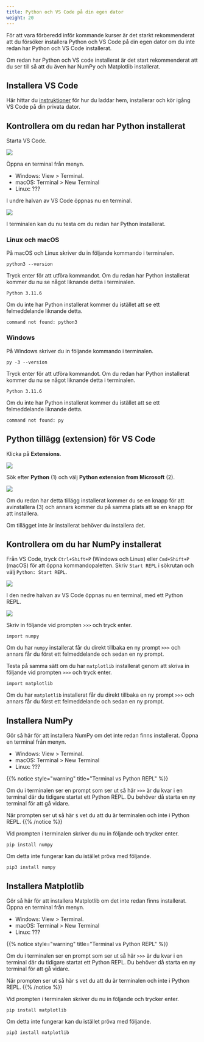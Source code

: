 ```yaml
---
title: Python och VS Code på din egen dator
weight: 20
---
```


För att vara förberedd inför kommande kurser är det starkt rekommenderat att du
försöker installera Python och VS Code på din egen dator om du inte redan har Python
och VS Code installerat.

Om redan har Python och VS code installerat är det start rekommenderat att du
ser till så att du även har NumPy och Matplotlib installerat. 

## Installera VS Code

Här hittar du [instruktioner][setup] för hur du laddar hem, installerar och kör
igång VS Code på din privata dator. 

[setup]: https://code.visualstudio.com/docs/setup/setup-overview

## Kontrollera om du redan har Python installerat

Starta VS Code. 

![](/images/python/vscode/vscode-start.png?width=600px)

Öppna en terminal från menyn. 
   -  Windows: View > Terminal.
   -  macOS: Terminal > New Terminal
   -  Linux: ???

I undre halvan av VS Code öppnas nu en terminal.

![](/images/python/vscode/vscode-terminal.png?width=600px)

I terminalen kan du nu testa om du redan har Python installerat. 

### Linux och macOS

På macOS och Linux skriver du in följande kommando i terminalen. 

``` text
python3 --version
```

Tryck enter för att utföra kommandot. Om du redan har Python installerat kommer
du nu se något liknande detta i terminalen. 

```text 
Python 3.11.6
```

Om du inte har Python installerat kommer du istället att se ett felmeddelande
liknande detta. 

``` text
command not found: python3
```

### Windows

På Windows skriver du in följande kommando i terminalen. 

```text
py -3 --version
```

Tryck enter för att utföra kommandot. Om du redan har Python installerat kommer
du nu se något liknande detta i terminalen. 

```text 
Python 3.11.6
```

Om du inte har Python installerat kommer du istället att se ett felmeddelande
liknande detta. 

``` text
command not found: py
```

## Python tillägg (extension) för VS Code

Klicka på **Extensions**.

![](/images/python/vscode/vscode-extensions.png?width=600px)

Sök efter **Python** (1) och välj **Python extension from Microsoft** (2).

![](/images/python/vscode/vscode-install-python-extension.png?width=600px)

Om du redan har detta tillägg installerat kommer du se en knapp för att
avinstallera (3) och annars kommer du på samma plats att se en knapp för att
installera. 

Om tillägget inte är installerat behöver du installera det. 

## Kontrollera om du har NumPy installerat

Från VS Code, tryck `Ctrl+Shift+P` (Windows och Linux) eller `Cmd+Shift+P`
(macOS) för att öppna kommandopaletten. Skriv `Start REPL` i sökrutan och välj
`Python: Start REPL`.

![](/images/python/vscode/start-repl.png?width=600px)

I den nedre halvan av VS Code öppnas nu en terminal, med ett Python REPL.

![](/images/python/vscode/python-repl.png?width=600px)

Skriv in följande vid prompten `>>>` och tryck enter. 

``` text
import numpy
```

Om du har `numpy` installerat får du direkt tillbaka en ny prompt `>>>` och annars får
du först ett felmeddelande och sedan en ny prompt. 

Testa på samma sätt om du har `matplotlib` installerat genom att skriva in
följande vid prompten `>>>` och tryck enter. 

``` text
import matplotlib
```

Om du har `matplotlib` installerat får du direkt tillbaka en ny prompt `>>>` och annars får
du först ett felmeddelande och sedan en ny prompt. 

## Installera NumPy 

Gör så här för att installera NumPy om det inte redan finns installerat. Öppna en terminal från menyn.  
   -  Windows: View > Terminal.
   -  macOS: Terminal > New Terminal
   -  Linux: ???


{{% notice style="warning" title="Terminal vs Python REPL" %}}

Om du i terminalen ser en prompt som ser ut så här `>>>` är du kvar i en
terminal där du tidigare startat ett Python REPL. Du behöver då starta en ny
terminal för att gå vidare. 

När prompten ser ut så här `$` vet du att du är terminalen och inte i Python REPL.
{{% /notice %}}

Vid prompten i terminalen skriver du nu in följande och trycker enter. 

``` text 
pip install numpy
```

Om detta inte fungerar kan du istället pröva med följande. 

``` text 
pip3 install numpy
```

## Installera Matplotlib

Gör så här för att installera Matplotlib om det inte redan finns installerat. Öppna en terminal från menyn.  
   -  Windows: View > Terminal.
   -  macOS: Terminal > New Terminal
   -  Linux: ???


{{% notice style="warning" title="Terminal vs Python REPL" %}}

Om du i terminalen ser en prompt som ser ut så här `>>>` är du kvar i en
terminal där du tidigare startat ett Python REPL. Du behöver då starta en ny
terminal för att gå vidare. 

När prompten ser ut så här `$` vet du att du är terminalen och inte i Python REPL.
{{% /notice %}}

Vid prompten i terminalen skriver du nu in följande och trycker enter. 

``` text 
pip install matplotlib
```

Om detta inte fungerar kan du istället pröva med följande. 

``` text 
pip3 install matplotlib
```

